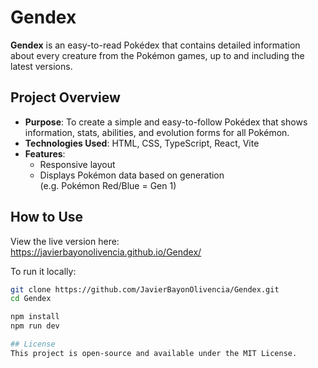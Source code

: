 # Gendex

**Gendex** is an easy-to-read Pokédex that contains detailed information about every creature from the Pokémon games, up to and including the latest versions.

## Project Overview

- **Purpose**: To create a simple and easy-to-follow Pokédex that shows information, stats, abilities, and evolution forms for all Pokémon.
- **Technologies Used**: HTML, CSS, TypeScript, React, Vite
- **Features**:
  - Responsive layout
  - Displays Pokémon data based on generation  
    (e.g. Pokémon Red/Blue = Gen 1)

## How to Use

View the live version here:  
https://javierbayonolivencia.github.io/Gendex/

To run it locally:

```bash
git clone https://github.com/JavierBayonOlivencia/Gendex.git
cd Gendex

npm install
npm run dev

## License
This project is open-source and available under the MIT License.
